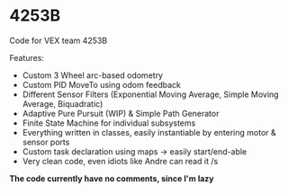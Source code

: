 # 4253B
Code for VEX team 4253B

Features:
- Custom 3 Wheel arc-based odometry
- Custom PID MoveTo using odom feedback
- Different Sensor Filters (Exponential Moving Average, Simple Moving Average, Biquadratic)
- Adaptive Pure Pursuit (WIP) & Simple Path Generator
- Finite State Machine for individual subsystems
- Everything written in classes, easily instantiable by entering motor & sensor ports
- Custom task declaration using maps -> easily start/end-able
- Very clean code, even idiots like Andre can read it /s

**The code currently have no comments, since I'm lazy**
